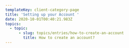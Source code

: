 ```yaml
---
templateKey: client-category-page
title: 'Setting up your Account '
date: 2020-10-01T00:40:21.983Z
topics:
  - topic:
      - slug: topics/entries/how-to-create-an-account
        title: How to create an account?
---
```


